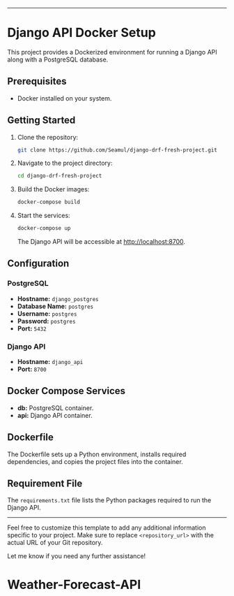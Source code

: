 

---

# Django API Docker Setup

This project provides a Dockerized environment for running a Django API along with a PostgreSQL database.

## Prerequisites

- Docker installed on your system.

## Getting Started

1. Clone the repository:

   ```bash
   git clone https://github.com/Seamul/django-drf-fresh-project.git
   ```

2. Navigate to the project directory:

   ```bash
   cd django-drf-fresh-project
   ```

3. Build the Docker images:

   ```bash
   docker-compose build
   ```

4. Start the services:

   ```bash
   docker-compose up
   ```

   The Django API will be accessible at [http://localhost:8700](http://localhost:8700).

## Configuration

### PostgreSQL

- **Hostname:** `django_postgres`
- **Database Name:** `postgres`
- **Username:** `postgres`
- **Password:** `postgres`
- **Port:** `5432`

### Django API

- **Hostname:** `django_api`
- **Port:** `8700`

## Docker Compose Services

- **db:** PostgreSQL container.
- **api:** Django API container.

## Dockerfile

The Dockerfile sets up a Python environment, installs required dependencies, and copies the project files into the container.

## Requirement File

The `requirements.txt` file lists the Python packages required to run the Django API.

---

Feel free to customize this template to add any additional information specific to your project. Make sure to replace `<repository_url>` with the actual URL of your Git repository.

Let me know if you need any further assistance!
# Weather-Forecast-API
